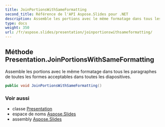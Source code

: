 ```yaml
---
title: JoinPortionsWithSameFormatting
second_title: Référence de l'API Aspose.Slides pour .NET
description: Assemble les portions avec le même formatage dans tous les paragraphes de toutes les formes acceptables dans toutes les diapositives.
type: docs
weight: 350
url: /fr/aspose.slides/presentation/joinportionswithsameformatting/
---
```


## Méthode Presentation.JoinPortionsWithSameFormatting

Assemble les portions avec le même formatage dans tous les paragraphes de toutes les formes acceptables dans toutes les diapositives.

```csharp
public void JoinPortionsWithSameFormatting()
```

### Voir aussi

* classe [Presentation](../../presentation)
* espace de noms [Aspose.Slides](../../presentation)
* assembly [Aspose.Slides](../../../)

<!-- NE PAS ÉDITER : généré par xmldocmd pour Aspose.Slides.dll -->